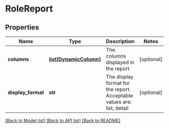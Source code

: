 # RoleReport

## Properties
Name | Type | Description | Notes
------------ | ------------- | ------------- | -------------
**columns** | [**list[DynamicColumn]**](DynamicColumn.md) | The columns displayed in the report | [optional] 
**display_format** | **str** | The display format for the report. Acceptable values are: list, detail | [optional] 

[[Back to Model list]](../README.md#documentation-for-models) [[Back to API list]](../README.md#documentation-for-api-endpoints) [[Back to README]](../README.md)


